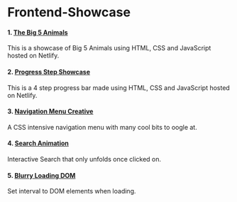 # Frontend-Showcase


#### 1. <a href='https://big-5-animals.netlify.app/' target="_blank">The Big 5 Animals</a>
  <p>This is a showcase of Big 5 Animals using HTML, CSS and JavaScript hosted on Netlify. </p>

#### 2. <a href='https://progress-steps-js.netlify.app/' target="_blank">Progress Step Showcase </a>
  <p>This is a 4 step progress bar made using HTML, CSS and JavaScript hosted on Netlify. </p>


#### 3. <a href='https://distracted-goldwasser-ce0ec4.netlify.app/' target="_blank">Navigation Menu Creative </a>
  <p> A CSS intensive navigation menu with many cool bits to oogle at. 

  
#### 4. <a href='https://that-search-though.netlify.app/'>Search Animation</a>
  <p> Interactive Search that only unfolds once clicked on. </p>
 
#### 5. <a href="https://blurry-loading-screen.netlify.app/" target="_blank"> Blurry Loading DOM </a>
  <p> Set interval to DOM elements when loading. 
